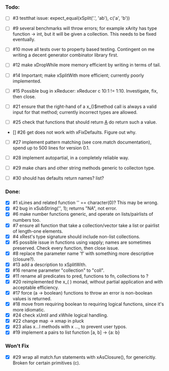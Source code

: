 
### Todo:

- [ ] #3 testthat issue: expect_equal(xSplit('.', 'ab'), c('a', 'b'))

- [ ] #9 several benchmarks will throw errors; for example xArity has type function -> int, but it will be given a collection. This needs to be fixed eventually.

- [ ] #10 move all tests over to property based testing. Contingent on me writing a decent generator combinator library first.

- [ ] #12 make xDropWhile more memory efficient by writing in terms of tail.

- [ ] #14 Important; make xSplitWith more efficient; currently poorly implemented.

- [ ] #15 Possible bug in xReducer: xReducer c 10:1 != 1:10. Investigate, fix, then close.

- [ ] #21 ensure that the right-hand of a x_()$method call is always a valid input for that method; currently
    incorrect types are allowed.

- [ ] #25 check that functions that should return [A](0) do return such a value.

- [] #26 get does not work with xFixDefaults. Figure out why.

- [ ] #27 implement pattern matching (see core.match documentation), spend up to 500 lines for version 0.1.

- [ ] #28 implement autopartial, in a completely reliable way.

- [ ] #29 make chars and other string methods generic to collecton type.

- [ ] #30 should has defaults return names? list?

### Done:

- [x] #1 xLines and related function '' == character(0)? This may be wrong.
- [x] #2 bug in xSubString('', 1); returns "NA", not error.
- [x] #6 make number functions generic, and operate on lists/pairlists of numbers too.
- [x] #7 ensure all function that take a collection/vector take a list or pairlist of length-one elements.
- [x] #4 xRest's type signature should include non-list collections.
- [x] #5 possible issue in functions using vapply; names are sometimes preserved. Check every function, then close issue.
- [x] #8 replace the parameter name 'f' with something more descriptive (closure?).
- [x] #13 add a description to xSplitWith.
- [x] #16 rename parameter "collection" to "coll".
- [x] #11 rename all predicates to pred, functions to fn, collections to ?
- [x] #20 reimplemented the x_( ) monad, without partial application and with acceptable efficiency.
- [x] #17 force (a -> boolean) functions to throw an error is non-boolean values is returned.
- [x] #18 move from requiring boolean to requiring logical functions, since it's more idiomatic.
- [x] #24 check xUntil and xWhile logical handling.
- [x] #22 change map -> xmap in pluck
- [x] #23 alias x...l methods with x ..., to prevent user typos.
- [x] #19 implement a pairs to list function [a, b] -> {a: b}

### Won't Fix

- [x] #29 wrap all match.fun statements with xAsClosure(), for genericitiy.
Broken for certain primitives (c).

